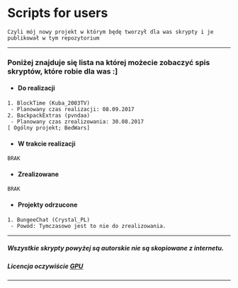 # Scripts for users
`Czyli mój nowy projekt w którym będę tworzył dla was skrypty i je publikował w tym repozytorium`

---
### Poniżej znajduje się lista na której możecie zobaczyć spis skryptów, które robie dla was :]

* ####  Do realizacji
```
1. BlockTime (Kuba_2003TV)
 - Planowany czas realizacji: 08.09.2017
2. BackpackExtras (pvndaa)
 - Planowany czas zrealizowania: 30.08.2017
[ Ogólny projekt; BedWars]
```
* #### W trakcie realizacji
```
BRAK
```
* #### Zrealizowane
```
BRAK
```
* #### Projekty odrzucone
```
1. BungeeChat (Crystal_PL)
 - Powód: Tymczasowo jest to nie do zrealizowania.
```
---
##### Wszystkie skrypty powyżej są autorskie nie są skopiowane z internetu.
##### Licencja oczywiście [GPU](https://github.com/esejj/Scripts-for-users/blob/master/LICENSE)
---
